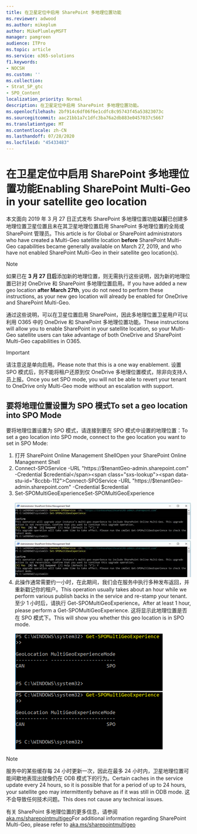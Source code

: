 ```yaml
---
title: 在卫星定位中启用 SharePoint 多地理位置功能
ms.reviewer: adwood
ms.author: mikeplum
author: MikePlumleyMSFT
manager: pamgreen
audience: ITPro
ms.topic: article
ms.service: o365-solutions
f1.keywords:
- NOCSH
ms.custom: ''
ms.collection:
- Strat_SP_gtc
- SPO_Content
localization_priority: Normal
description: 在卫星定位中启用 SharePoint 多地理位置功能。
ms.openlocfilehash: 2bf914c6df06f6e1cdfc8c95743f45a53823073c
ms.sourcegitcommit: aac21bb1a7c1dfc3ba76a2db883e0457037c5667
ms.translationtype: MT
ms.contentlocale: zh-CN
ms.lasthandoff: 07/28/2020
ms.locfileid: "45433483"
---
```

# <a name="enabling-sharepoint-multi-geo-in-your-satellite-geo-location"></a><span data-ttu-id="8ccbb-103">在卫星定位中启用 SharePoint 多地理位置功能</span><span class="sxs-lookup"><span data-stu-id="8ccbb-103">Enabling SharePoint Multi-Geo in your satellite geo location</span></span>

<span data-ttu-id="8ccbb-104">本文面向 2019 年 3 月 27 日正式发布 SharePoint 多地理位置功能**以前**已创建多地理位置卫星位置且未在其卫星地理位置启用 SharePoint 多地理位置的全局或 SharePoint 管理员。</span><span class="sxs-lookup"><span data-stu-id="8ccbb-104">This article is for Global or SharePoint administrators who have created a Multi-Geo satellite location **before** SharePoint Multi-Geo capabilities became generally available on March 27, 2019, and who have not enabled SharePoint Multi-Geo in their satellite geo location(s).</span></span> 

>[!Note]
><span data-ttu-id="8ccbb-105">如果已在 **3 月 27 日后**添加新的地理位置，则无需执行这些说明，因为新的地理位置已针对 OneDrive 和 SharePoint 多地理位置启用。</span><span class="sxs-lookup"><span data-stu-id="8ccbb-105">If you have added a new geo location **after March 27th**, you do not need to perform these instructions, as your new geo location will already be enabled for OneDrive and SharePoint Multi-Geo.</span></span>

<span data-ttu-id="8ccbb-106">通过这些说明，可以在卫星位置启用 SharePoint，因此多地理位置卫星用户可以利用 O365 中的 OneDrive 和 SharePoint 多地理位置功能。</span><span class="sxs-lookup"><span data-stu-id="8ccbb-106">These instructions will allow you to enable SharePoint in your satellite location, so your Multi-Geo satellite users can take advantage of both OneDrive and SharePoint Multi-Geo capabilities in O365.</span></span> 

>[!IMPORTANT]
><span data-ttu-id="8ccbb-107">请注意这是单向启用。</span><span class="sxs-lookup"><span data-stu-id="8ccbb-107">Please note that this is a one way enablement.</span></span> <span data-ttu-id="8ccbb-108">设置 SPO 模式后，则不能将租户还原到仅 OneDrive 多地理位置模式，除非向支持人员上报。</span><span class="sxs-lookup"><span data-stu-id="8ccbb-108">Once you set SPO mode, you will not be able to revert your tenant to OneDrive only Multi-Geo mode without an escalation with support.</span></span> 

## <a name="to-set-a-geo-location-into-spo-mode"></a><span data-ttu-id="8ccbb-109">要将地理位置设置为 SPO 模式</span><span class="sxs-lookup"><span data-stu-id="8ccbb-109">To set a geo location into SPO Mode</span></span>

<span data-ttu-id="8ccbb-110">要将地理位置设置为 SPO 模式，请连接到要在 SPO 模式中设置的地理位置：</span><span class="sxs-lookup"><span data-stu-id="8ccbb-110">To set a geo location into SPO mode, connect to the geo location you want to set in SPO Mode:</span></span>

1.  <span data-ttu-id="8ccbb-111">打开 SharePoint Online Management Shell</span><span class="sxs-lookup"><span data-stu-id="8ccbb-111">Open your SharePoint Online Management Shell</span></span> 
2.  <span data-ttu-id="8ccbb-112">Connect-SPOService -URL "https://$tenantGeo-admin.sharepoint.com" -Credential $credential</span><span class="sxs-lookup"><span data-stu-id="8ccbb-112">Connect-SPOService -URL "https://$tenantGeo-admin.sharepoint.com" -Credential $credential</span></span>
3.  <span data-ttu-id="8ccbb-113">Set-SPOMultiGeoExperience</span><span class="sxs-lookup"><span data-stu-id="8ccbb-113">Set-SPOMultiGeoExperience</span></span></br></br>
<span data-ttu-id="8ccbb-114">![Set-SPOMultiGeoExperience](media/Set-SPO-MultiGeo.jpg)</span><span class="sxs-lookup"><span data-stu-id="8ccbb-114">![Set-SPOMultiGeoExperience](media/Set-SPO-MultiGeo.jpg)</span></span>
4.  <span data-ttu-id="8ccbb-115">此操作通常需要约一小时，在此期间，我们会在服务中执行多种发布返回，并重新戳记你的租户。</span><span class="sxs-lookup"><span data-stu-id="8ccbb-115">This operation usually takes about an hour while we perform various publish backs in the service and re-stamp your tenant.</span></span> <span data-ttu-id="8ccbb-116">至少 1 小时后，请执行 Get-SPOMultiGeoExperience。</span><span class="sxs-lookup"><span data-stu-id="8ccbb-116">After at least 1 hour, please perform a Get-SPOMultiGeoExperience.</span></span>  <span data-ttu-id="8ccbb-117">这将显示此地理位置是否在 SPO 模式下。</span><span class="sxs-lookup"><span data-stu-id="8ccbb-117">This will show you whether this geo location is in SPO mode.</span></span></br></br>
<span data-ttu-id="8ccbb-118">![Set-SPOMultiGeoExperience](media/Get-SPO-MultiGeo.jpg)</span><span class="sxs-lookup"><span data-stu-id="8ccbb-118">![Set-SPOMultiGeoExperience](media/Get-SPO-MultiGeo.jpg)</span></span>

 
 
 
>[!Note]
><span data-ttu-id="8ccbb-119">服务中的某些缓存每 24 小时更新一次，因此在最多 24 小时内，卫星地理位置可能间歇地表现出就像仍在 ODB 模式下的行为。</span><span class="sxs-lookup"><span data-stu-id="8ccbb-119">Certain caches in the service update every 24 hours, so it is possible that for a period of up to 24 hours, your satellite geo may intermittently behave as if it was still in ODB mode.</span></span> <span data-ttu-id="8ccbb-120">这不会导致任何技术问题。</span><span class="sxs-lookup"><span data-stu-id="8ccbb-120">This does not cause any technical issues.</span></span> 
 
<span data-ttu-id="8ccbb-121">有关 SharePoint 多地理位置的更多信息，请参阅 [aka.ms/sharepointmultigeo](https://docs.microsoft.com/office365/enterprise/multi-geo-capabilities-in-onedrive-and-sharepoint-online-in-office-365)</span><span class="sxs-lookup"><span data-stu-id="8ccbb-121">For additional information regarding SharePoint Multi-Geo, please refer to [aka.ms/sharepointmultigeo](https://docs.microsoft.com/office365/enterprise/multi-geo-capabilities-in-onedrive-and-sharepoint-online-in-office-365)</span></span>


